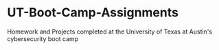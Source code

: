 # UT-Boot-Camp-Assignments
Homework and Projects completed at the University of Texas at Austin's cybersecurity boot camp
